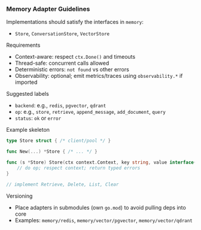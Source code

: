 ### Memory Adapter Guidelines

Implementations should satisfy the interfaces in `memory`:
- `Store`, `ConversationStore`, `VectorStore`

Requirements
- Context-aware: respect `ctx.Done()` and timeouts
- Thread-safe: concurrent calls allowed
- Deterministic errors: `not found` vs other errors
- Observability: optional; emit metrics/traces using `observability.*` if imported

Suggested labels
- `backend`: e.g., `redis`, `pgvector`, `qdrant`
- `op`: e.g., `store`, `retrieve`, `append_message`, `add_document`, `query`
- `status`: `ok` or `error`

Example skeleton

```go
type Store struct { /* client/pool */ }

func New(...) *Store { /* ... */ }

func (s *Store) Store(ctx context.Context, key string, value interface{}) error {
    // do op; respect context; return typed errors
}

// implement Retrieve, Delete, List, Clear
```

Versioning
- Place adapters in submodules (own `go.mod`) to avoid pulling deps into core
- Examples: `memory/redis`, `memory/vector/pgvector`, `memory/vector/qdrant`

